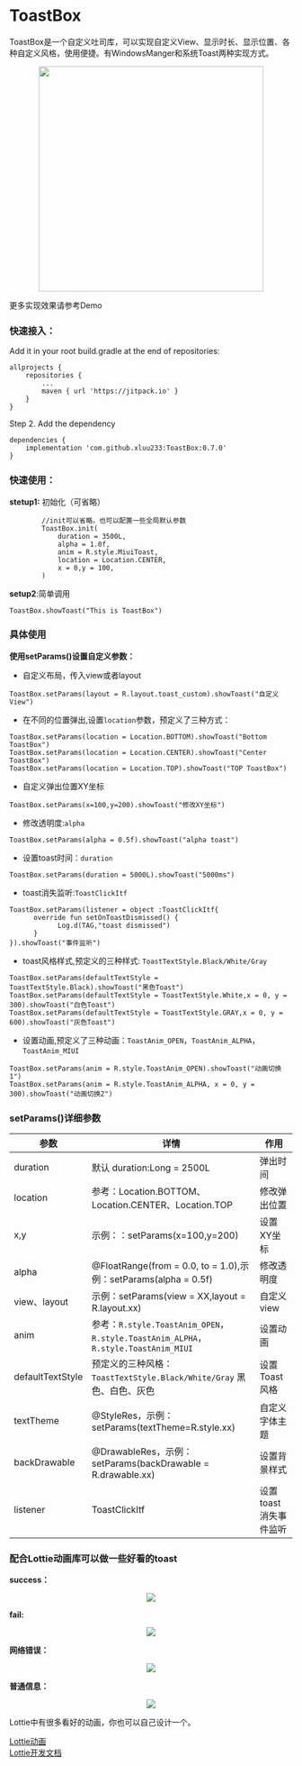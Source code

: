 # ToastBox

ToastBox是一个自定义吐司库，可以实现自定义View、显示时长、显示位置、各种自定义风格，使用便捷。有WindowsManger和系统Toast两种实现方式。

<div align=center>
<img src="https://p1-juejin.byteimg.com/tos-cn-i-k3u1fbpfcp/7253b6acce354403bbf61e73c46815ae~tplv-k3u1fbpfcp-watermark.image" width="400" height="XXX" />
</div>

更多实现效果请参考Demo


### 快速接入：

Add it in your root build.gradle at the end of repositories:

	allprojects {
		repositories {
			...
			maven { url 'https://jitpack.io' }
		}
	}
	
Step 2. Add the dependency

	dependencies {
	    implementation 'com.github.xluu233:ToastBox:0.7.0'
	}
	

### 快速使用：

**stetup1:** 初始化（可省略）

```
        //init可以省略，也可以配置一些全局默认参数
        ToastBox.init(
            duration = 3500L,
            alpha = 1.0f,
            anim = R.style.MiuiToast,
            location = Location.CENTER,
            x = 0,y = 100,
        )

```


**setup2**:简单调用

```
ToastBox.showToast("This is ToastBox")
```

### 具体使用

**使用setParams()设置自定义参数：**

- 自定义布局，传入view或者layout
```
ToastBox.setParams(layout = R.layout.toast_custom).showToast("自定义View")
```


- 在不同的位置弹出,设置`location`参数，预定义了三种方式：
```
ToastBox.setParams(location = Location.BOTTOM).showToast("Bottom ToastBox")
ToastBox.setParams(location = Location.CENTER).showToast("Center ToastBox")
ToastBox.setParams(location = Location.TOP).showToast("TOP ToastBox")
```

- 自定义弹出位置XY坐标
```
ToastBox.setParams(x=100,y=200).showToast("修改XY坐标")
```


- 修改透明度:`alpha`
```
ToastBox.setParams(alpha = 0.5f).showToast("alpha toast")
```


- 设置toast时间：`duration`
```
ToastBox.setParams(duration = 5000L).showToast("5000ms")
```


- toast消失监听:`ToastClickItf`
```
ToastBox.setParams(listener = object :ToastClickItf{
      override fun setOnToastDismissed() {
            Log.d(TAG,"toast dismissed")
      }
}).showToast("事件监听")
```

- toast风格样式,预定义的三种样式: `ToastTextStyle.Black/White/Gray`
```
ToastBox.setParams(defaultTextStyle = ToastTextStyle.Black).showToast("黑色Toast")
ToastBox.setParams(defaultTextStyle = ToastTextStyle.White,x = 0, y = 300).showToast("白色Toast")
ToastBox.setParams(defaultTextStyle = ToastTextStyle.GRAY,x = 0, y = 600).showToast("灰色Toast")
```

- 设置动画,预定义了三种动画：`ToastAnim_OPEN`，`ToastAnim_ALPHA`，`ToastAnim_MIUI`
```
ToastBox.setParams(anim = R.style.ToastAnim_OPEN).showToast("动画切换1")
ToastBox.setParams(anim = R.style.ToastAnim_ALPHA, x = 0, y = 300).showToast("动画切换2")
```


### setParams()详细参数

参数 | 详情 |  作用
---|---|---
duration | 默认 duration:Long = 2500L | 弹出时间 
location | 参考：Location.BOTTOM、 Location.CENTER、Location.TOP | 修改弹出位置
x,y | 示例：：setParams(x=100,y=200) | 设置XY坐标
alpha |  @FloatRange(from = 0.0, to = 1.0),示例：setParams(alpha = 0.5f) | 修改透明度
view、layout| 示例：setParams(view = XX,layout = R.layout.xx) | 自定义view
anim | 参考：`R.style.ToastAnim_OPEN`，`R.style.ToastAnim_ALPHA`，`R.style.ToastAnim_MIUI`| 设置动画
defaultTextStyle | 预定义的三种风格：`ToastTextStyle.Black/White/Gray` 黑色、白色、灰色 | 设置Toast风格
textTheme |  @StyleRes，示例：setParams(textTheme=R.style.xx) |  自定义字体主题
backDrawable | @DrawableRes，示例：setParams(backDrawable = R.drawable.xx) | 设置背景样式
listener | ToastClickItf | 设置toast消失事件监听


### 配合Lottie动画库可以做一些好看的toast

**success：**
<div align=center>
<img src="https://p3-juejin.byteimg.com/tos-cn-i-k3u1fbpfcp/7fd376adf1164baa81d13eebe5a92e94~tplv-k3u1fbpfcp-watermark.image" width="xxx" height="XXX" />
</div>

**fail:**
<div align=center>
<img src="https://p1-juejin.byteimg.com/tos-cn-i-k3u1fbpfcp/c181942878874969bfb318087386449f~tplv-k3u1fbpfcp-watermark.image" width="XXX" height="XXX" />
</div>

**网络错误：**
<div align=center>
<img src="https://p6-juejin.byteimg.com/tos-cn-i-k3u1fbpfcp/1203ffe2ae564f4f9540b731b894103a~tplv-k3u1fbpfcp-watermark.image" width="XXX" height="XXX" />
</div>

**普通信息：**
<div align=center>
<img src="https://p1-juejin.byteimg.com/tos-cn-i-k3u1fbpfcp/70788df056a54b378a9a914dcece1bba~tplv-k3u1fbpfcp-watermark.image" width="XXX" height="XXX" />
</div>

Lottie中有很多看好的动画，你也可以自己设计一个。

[Lottie动画](https://lottiefiles.com/featured)  
[Lottie开发文档](http://airbnb.io/lottie/#/android?id=loading-an-animation)
